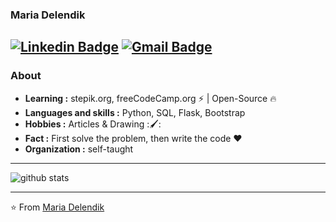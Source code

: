 ### Maria Delendik 
[![Linkedin Badge](https://img.shields.io/badge/-Maria_Delendik-blue?style=flat-square&logo=Linkedin&logoColor=white&link=https://www.linkedin.com/in/maria-delendik-4a831995//)](https://www.linkedin.com/in/maria-delendik-4a831995/) [![Gmail Badge](https://img.shields.io/badge/-mdelendik@gmail.com-c14438?style=flat-square&logo=Gmail&logoColor=white&link=mailto:mdelendik@gmail.com)](mailto:mdelendik@gmail.com)
---------------------------------------------------------------------------------------------------------------------------------------------------------------------------------
### About

-  **Learning :** stepik.org, freeCodeCamp.org :zap: | Open-Source :fire:	
-  **Languages and skills :** Python, SQL, Flask, Bootstrap
-  **Hobbies :** Articles & Drawing :🖌️:
-  **Fact :** First solve the problem, then write the code :heart: 
-  **Organization :** self-taught

---------------------------------------------------------------------------------------------------------------------------------------------------------------------------------

![github stats](https://github-readme-stats.vercel.app/api?username=MashaDel&show_icons=true)

---------------------------------------------------------------------------------------------------------------------------------------------------------------------------------


⭐️ From [Maria Delendik](https://github.com/MashaDel)

